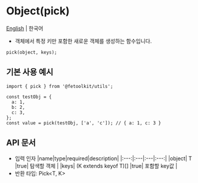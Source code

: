 # Object(pick)

[English](../en/object_pick.md) | 한국어

- 객체에서 특정 키만 포함한 새로운 객체를 생성하는 함수입니다.

```tsx
pick(object, keys);
```

## 기본 사용 예시

```tsx
import { pick } from '@fetoolkit/utils';

const testObj = {
  a: 1,
  b: 2,
  c: 3,
};
const value = pick(testObj, ['a', 'c']); // { a: 1, c: 3 }
```

## API 문서

- 입력 인자
  |name|type|required|description|
  |:---:|:---|:---|:---:|
  |object| T |true| 탐색할 객체 |
  |keys| (K extends keyof T)[] |true| 포함할 key값 |
- 반환 타입: Pick<T, K>
